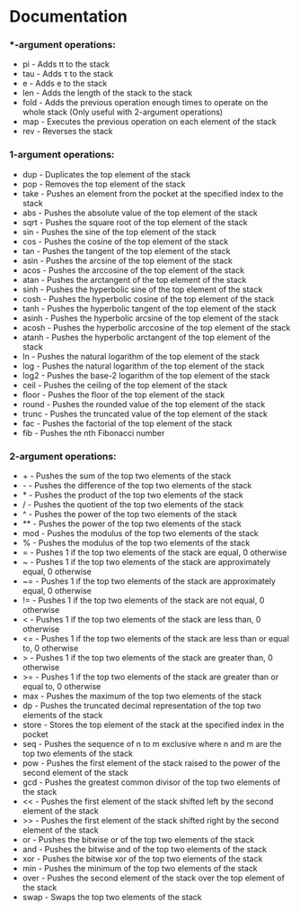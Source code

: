 # Documentation

### *-argument operations:

- pi - Adds π to the stack
- tau - Adds τ to the stack
- e - Adds e to the stack
- len - Adds the length of the stack to the stack
- fold - Adds the previous operation enough times to operate on the whole stack (Only useful with 2-argument operations)
- map - Executes the previous operation on each element of the stack
- rev - Reverses the stack

### 1-argument operations:

- <num> dup - Duplicates the top element of the stack
- <num> pop - Removes the top element of the stack
- <index> take - Pushes an element from the pocket at the specified index to the stack
- <num> abs - Pushes the absolute value of the top element of the stack
- <num> sqrt - Pushes the square root of the top element of the stack
- <num> sin - Pushes the sine of the top element of the stack
- <num> cos - Pushes the cosine of the top element of the stack
- <num> tan - Pushes the tangent of the top element of the stack
- <num> asin - Pushes the arcsine of the top element of the stack
- <num> acos - Pushes the arccosine of the top element of the stack
- <num> atan - Pushes the arctangent of the top element of the stack
- <num> sinh - Pushes the hyperbolic sine of the top element of the stack
- <num> cosh - Pushes the hyperbolic cosine of the top element of the stack
- <num> tanh - Pushes the hyperbolic tangent of the top element of the stack
- <num> asinh - Pushes the hyperbolic arcsine of the top element of the stack
- <num> acosh - Pushes the hyperbolic arccosine of the top element of the stack
- <num> atanh - Pushes the hyperbolic arctangent of the top element of the stack
- <num> ln - Pushes the natural logarithm of the top element of the stack
- <num> log - Pushes the natural logarithm of the top element of the stack
- <num> log2 - Pushes the base-2 logarithm of the top element of the stack
- <num> ceil - Pushes the ceiling of the top element of the stack
- <num> floor - Pushes the floor of the top element of the stack
- <num> round - Pushes the rounded value of the top element of the stack
- <num> trunc - Pushes the truncated value of the top element of the stack
- <int> fac - Pushes the factorial of the top element of the stack
- <int> fib - Pushes the nth Fibonacci number


### 2-argument operations:

- <num> <num> + - Pushes the sum of the top two elements of the stack
- <num> <num> - - Pushes the difference of the top two elements of the stack
- <num> <num> * - Pushes the product of the top two elements of the stack
- <num> <num> / - Pushes the quotient of the top two elements of the stack
- <num> <num> ^ - Pushes the power of the top two elements of the stack
- <num> <num> ** - Pushes the power of the top two elements of the stack
- <num> <num> mod - Pushes the modulus of the top two elements of the stack
- <num> <num> % - Pushes the modulus of the top two elements of the stack
- <num> <num> = - Pushes 1 if the top two elements of the stack are equal, 0 otherwise
- <num> <num> ~ - Pushes 1 if the top two elements of the stack are approximately equal, 0 otherwise
- <num> <num> ~= - Pushes 1 if the top two elements of the stack are approximately equal, 0 otherwise
- <num> <num> != - Pushes 1 if the top two elements of the stack are not equal, 0 otherwise
- <num> <num> < - Pushes 1 if the top two elements of the stack are less than, 0 otherwise
- <num> <num> <= - Pushes 1 if the top two elements of the stack are less than or equal to, 0 otherwise
- <num> <num> > - Pushes 1 if the top two elements of the stack are greater than, 0 otherwise
- <num> <num> >= - Pushes 1 if the top two elements of the stack are greater than or equal to, 0 otherwise
- <num> <num> max - Pushes the maximum of the top two elements of the stack
- <num> <num> dp - Pushes the truncated decimal representation of the top two elements of the stack
- <num> <index> store - Stores the top element of the stack at the specified index in the pocket
- <num> <num> seq - Pushes the sequence of n to m exclusive where n and m are the top two elements of the stack
- <int> <int> pow - Pushes the first element of the stack raised to the power of the second element of the stack
- <int> <int> gcd - Pushes the greatest common divisor of the top two elements of the stack
- <int> <int> << - Pushes the first element of the stack shifted left by the second element of the stack
- <int> <int> >> - Pushes the first element of the stack shifted right by the second element of the stack
- <int> <int> or - Pushes the bitwise or of the top two elements of the stack
- <int> <int> and - Pushes the bitwise and of the top two elements of the stack
- <int> <int> xor - Pushes the bitwise xor of the top two elements of the stack
- <int> <int> min - Pushes the minimum of the top two elements of the stack
- <num> <num> over - Pushes the second element of the stack over the top element of the stack
- <num> <num> swap - Swaps the top two elements of the stack

